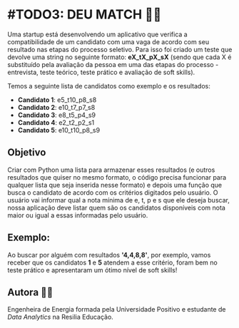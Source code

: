 # **#TODO3: DEU MATCH 👊🏻**
Uma startup está desenvolvendo um aplicativo que verifica a compatibilidade de um candidato com uma vaga de acordo com seu resultado nas etapas do processo seletivo. Para isso foi criado um teste que devolve uma string no seguinte formato: **eX_tX_pX_sX** (sendo que cada X é substituído pela avaliação da pessoa em uma das etapas do processo - entrevista, teste teórico, teste prático e avaliação de soft skills).  
  
Temos a seguinte lista de candidatos como exemplo e os resultados:  

- **Candidato 1**: e5_t10_p8_s8  
- **Candidato 2**: e10_t7_p7_s8  
- **Candidato 3**: e8_t5_p4_s9  
- **Candidato 4**: e2_t2_p2_s1  
- **Candidato 5**: e10_t10_p8_s9

## Objetivo

Criar com Python uma lista para armazenar esses resultados (e outros resultados que quiser no mesmo formato, o código precisa funcionar para qualquer lista que seja inserida nesse formato) e depois uma função que busca o candidato de acordo com os critérios digitados pelo usuário. O usuário vai informar qual a nota mínima de e, t, p e s que ele deseja buscar, nossa aplicação deve listar quem são os candidatos disponíveis com nota maior ou igual a essas informadas pelo usuário.

## Exemplo:

Ao buscar por alguém com resultados **'4,4,8,8'**, por exemplo, vamos receber que os candidatos **1** e **5** atendem a esse critério, foram bem no teste prático e apresentaram um ótimo nível de soft skills!

## Autora 👩🏻

Engenheira de Energia formada pela Universidade Positivo e estudante de *Data Analytics* na Resilia Educação.